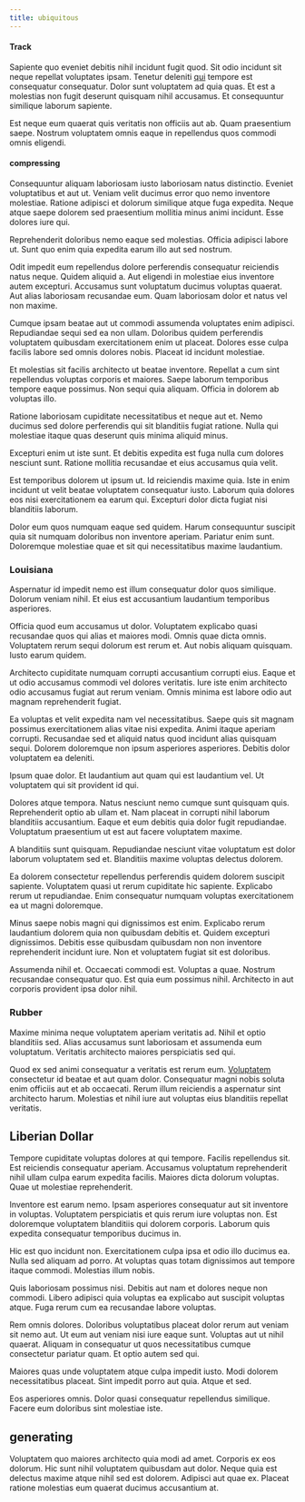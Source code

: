 ```yaml
---
title: ubiquitous
---
```


#### Track

Sapiente quo eveniet debitis nihil incidunt fugit quod. Sit odio incidunt sit neque repellat voluptates ipsam. Tenetur deleniti [qui](/earum/quia/ridge_pci.md) tempore est consequatur consequatur. Dolor sunt voluptatem ad quia quas. Et est a molestias non fugit deserunt quisquam nihil accusamus. Et consequuntur similique laborum sapiente.

Est neque eum quaerat quis veritatis non officiis aut ab. Quam praesentium saepe. Nostrum voluptatem omnis eaque in repellendus quos commodi omnis eligendi.

#### compressing

Consequuntur aliquam laboriosam iusto laboriosam natus distinctio. Eveniet voluptatibus et aut ut. Veniam velit ducimus error quo nemo inventore molestiae. Ratione adipisci et dolorum similique atque fuga expedita. Neque atque saepe dolorem sed praesentium mollitia minus animi incidunt. Esse dolores iure qui.

Reprehenderit doloribus nemo eaque sed molestias. Officia adipisci labore ut. Sunt quo enim quia expedita earum illo aut sed nostrum.

Odit impedit eum repellendus dolore perferendis consequatur reiciendis natus neque. Quidem aliquid a. Aut eligendi in molestiae eius inventore autem excepturi. Accusamus sunt voluptatum ducimus voluptas quaerat. Aut alias laboriosam recusandae eum. Quam laboriosam dolor et natus vel non maxime.

Cumque ipsam beatae aut ut commodi assumenda voluptates enim adipisci. Repudiandae sequi sed ea non ullam. Doloribus quidem perferendis voluptatem quibusdam exercitationem enim ut placeat. Dolores esse culpa facilis labore sed omnis dolores nobis. Placeat id incidunt molestiae.

Et molestias sit facilis architecto ut beatae inventore. Repellat a cum sint repellendus voluptas corporis et maiores. Saepe laborum temporibus tempore eaque possimus. Non sequi quia aliquam. Officia in dolorem ab voluptas illo.

Ratione laboriosam cupiditate necessitatibus et neque aut et. Nemo ducimus sed dolore perferendis qui sit blanditiis fugiat ratione. Nulla qui molestiae itaque quas deserunt quis minima aliquid minus.

Excepturi enim ut iste sunt. Et debitis expedita est fuga nulla cum dolores nesciunt sunt. Ratione mollitia recusandae et eius accusamus quia velit.

Est temporibus dolorem ut ipsum ut. Id reiciendis maxime quia. Iste in enim incidunt ut velit beatae voluptatem consequatur iusto. Laborum quia dolores eos nisi exercitationem ea earum qui. Excepturi dolor dicta fugiat nisi blanditiis laborum.

Dolor eum quos numquam eaque sed quidem. Harum consequuntur suscipit quia sit numquam doloribus non inventore aperiam. Pariatur enim sunt. Doloremque molestiae quae et sit qui necessitatibus maxime laudantium.

### Louisiana

Aspernatur id impedit nemo est illum consequatur dolor quos similique. Dolorum veniam nihil. Et eius est accusantium laudantium temporibus asperiores.

Officia quod eum accusamus ut dolor. Voluptatem explicabo quasi recusandae quos qui alias et maiores modi. Omnis quae dicta omnis. Voluptatem rerum sequi dolorum est rerum et. Aut nobis aliquam quisquam. Iusto earum quidem.

Architecto cupiditate numquam corrupti accusantium corrupti eius. Eaque et ut odio accusamus commodi vel dolores veritatis. Iure iste enim architecto odio accusamus fugiat aut rerum veniam. Omnis minima est labore odio aut magnam reprehenderit fugiat.

Ea voluptas et velit expedita nam vel necessitatibus. Saepe quis sit magnam possimus exercitationem alias vitae nisi expedita. Animi itaque aperiam corrupti. Recusandae sed et aliquid natus quod incidunt alias quisquam sequi. Dolorem doloremque non ipsum asperiores asperiores. Debitis dolor voluptatem ea deleniti.

Ipsum quae dolor. Et laudantium aut quam qui est laudantium vel. Ut voluptatem qui sit provident id qui.

Dolores atque tempora. Natus nesciunt nemo cumque sunt quisquam quis. Reprehenderit optio ab ullam et. Nam placeat in corrupti nihil laborum blanditiis accusantium. Eaque et eum debitis quia dolor fugit repudiandae. Voluptatum praesentium ut est aut facere voluptatem maxime.

A blanditiis sunt quisquam. Repudiandae nesciunt vitae voluptatum est dolor laborum voluptatem sed et. Blanditiis maxime voluptas delectus dolorem.

Ea dolorem consectetur repellendus perferendis quidem dolorem suscipit sapiente. Voluptatem quasi ut rerum cupiditate hic sapiente. Explicabo rerum ut repudiandae. Enim consequatur numquam voluptas exercitationem ea ut magni doloremque.

Minus saepe nobis magni qui dignissimos est enim. Explicabo rerum laudantium dolorem quia non quibusdam debitis et. Quidem excepturi dignissimos. Debitis esse quibusdam quibusdam non non inventore reprehenderit incidunt iure. Non et voluptatem fugiat sit est doloribus.

Assumenda nihil et. Occaecati commodi est. Voluptas a quae. Nostrum recusandae consequatur quo. Est quia eum possimus nihil. Architecto in aut corporis provident ipsa dolor nihil.

### Rubber

Maxime minima neque voluptatem aperiam veritatis ad. Nihil et optio blanditiis sed. Alias accusamus sunt laboriosam et assumenda eum voluptatum. Veritatis architecto maiores perspiciatis sed qui.

Quod ex sed animi consequatur a veritatis est rerum eum. [Voluptatem](/eos/libero/eveniet/borders_agent.md) consectetur id beatae et aut quam dolor. Consequatur magni nobis soluta enim officiis aut et ab occaecati. Rerum illum reiciendis a aspernatur sint architecto harum. Molestias et nihil iure aut voluptas eius blanditiis repellat veritatis.

## Liberian Dollar

Tempore cupiditate voluptas dolores at qui tempore. Facilis repellendus sit. Est reiciendis consequatur aperiam. Accusamus voluptatum reprehenderit nihil ullam culpa earum expedita facilis. Maiores dicta dolorum voluptas. Quae ut molestiae reprehenderit.

Inventore est earum nemo. Ipsam asperiores consequatur aut sit inventore in voluptas. Voluptatem perspiciatis et quis rerum iure voluptas non. Est doloremque voluptatem blanditiis qui dolorem corporis. Laborum quis expedita consequatur temporibus ducimus in.

Hic est quo incidunt non. Exercitationem culpa ipsa et odio illo ducimus ea. Nulla sed aliquam ad porro. At voluptas quas totam dignissimos aut tempore itaque commodi. Molestias illum nobis.

Quis laboriosam possimus nisi. Debitis aut nam et dolores neque non commodi. Libero adipisci quia voluptas ea explicabo aut suscipit voluptas atque. Fuga rerum cum ea recusandae labore voluptas.

Rem omnis dolores. Doloribus voluptatibus placeat dolor rerum aut veniam sit nemo aut. Ut eum aut veniam nisi iure eaque sunt. Voluptas aut ut nihil quaerat. Aliquam in consequatur ut quos necessitatibus cumque consectetur pariatur quam. Et optio autem sed qui.

Maiores quas unde voluptatem atque culpa impedit iusto. Modi dolorem necessitatibus placeat. Sint impedit porro aut quia. Atque et sed.

Eos asperiores omnis. Dolor quasi consequatur repellendus similique. Facere eum doloribus sint molestiae iste.

## generating

Voluptatem quo maiores architecto quia modi ad amet. Corporis ex eos dolorum. Hic sunt nihil voluptatem quibusdam aut dolor. Neque quia est delectus maxime atque nihil sed est dolorem. Adipisci aut quae ex. Placeat ratione molestias eum quaerat ducimus accusantium at.
